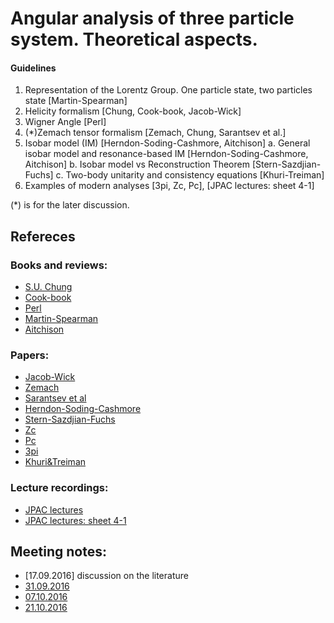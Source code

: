 # Angular analysis of three particle system. Theoretical aspects.

#### Guidelines
1. Representation of the Lorentz Group. One particle state, two particles state [Martin-Spearman]
2. Helicity formalism [Chung, Cook-book, Jacob-Wick]
3. Wigner Angle [Perl]
4. (*)Zemach tensor formalism [Zemach, Chung, Sarantsev et al.]
5. Isobar model (IM) [Herndon-Soding-Cashmore, Aitchison]
  a. General isobar model and resonance-based IM [Herndon-Soding-Cashmore, Aitchison]
  b. Isobar model vs Reconstruction Theorem [Stern-Sazdjian-Fuchs]
  c. Two-body unitarity and consistency equations [Khuri-Treiman]
6. Examples of modern analyses [3pi, Zc, Pc], [JPAC lectures: sheet 4-1]

(*) is for the later discussion.

## Refereces
### Books and reviews:
 * [S.U. Chung](https://suchung.web.cern.ch/suchung/spinfm1.pdf)
 * [Cook-book](http://home.fnal.gov/~kutschke/Angdist/angdist.ps)
 * [Perl](https://books.google.de/books/about/High_energy_hadron_physics.html?id=gtDvAAAAMAAJ&redir_esc=y)
 * [Martin-Spearman](https://books.google.de/books/about/Elementary_particle_theory.html?id=sxAzAAAAMAAJ&redir_esc=y)
 * [Aitchison](http://inspirehep.net/record/1382351)

### Papers:
 * [Jacob-Wick](http://inspirehep.net/record/2320)
 * [Zemach](http://inspirehep.net/record/4753)
 * [Sarantsev et al](http://inspirehep.net/record/716608?ln=ru)
 * [Herndon-Soding-Cashmore](https://journals.aps.org/prd/pdf/10.1103/PhysRevD.11.3165)
 * [Stern-Sazdjian-Fuchs](http://inspirehep.net/record/34035)
 * [Zc](http://inspirehep.net/record/1239347)
 * [Pc](http://inspirehep.net/record/1382595)
 * [3pi](http://inspirehep.net/record/1391643)
 * [Khuri&Treiman](http://inspirehep.net/record/46908?ln=ru)

### Lecture recordings:
 * [JPAC lectures](http://www.indiana.edu/~jpac/school.html#2017)
 * [JPAC lectures: sheet 4-1](http://www.indiana.edu/~jpac/Resources2017/sheet4-1.pdf)

## Meeting notes:
 * [17.09.2016] discussion on the literature
 * [31.09.2016](meeting1.md)
 * [07.10.2016](meeting2.md)
 * [21.10.2016](meeting3.md)
